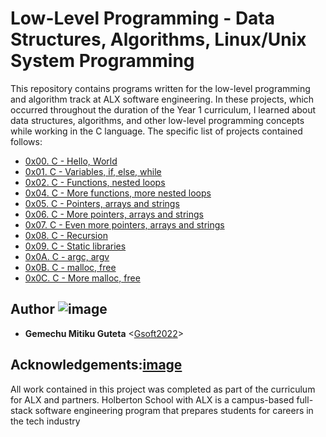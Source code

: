 # Low-Level Programming - Data Structures, Algorithms, Linux/Unix System Programming

This repository contains programs written for the low-level programming and
algorithm track at ALX software engineering. In these projects, which  occurred
throughout the duration of the Year 1 curriculum, I learned about data
structures, algorithms, and other low-level programming concepts while
working in the C language. The specific list of projects contained follows:

* [0x00. C - Hello, World](./0x00-hello_world)
* [0x01. C - Variables, if, else, while](./0x01-variables_if_else_while)
* [0x02. C - Functions, nested loops](./0x02-functions_nested_loops)
* [0x04. C - More functions, more nested loops](./0x04-more_functions_nested_loops)
* [0x05. C - Pointers, arrays and strings](./0x05-pointers_arrays_strings)
* [0x06. C - More pointers, arrays and strings](./0x06-pointers_arrays_strings)
* [0x07. C - Even more pointers, arrays and strings](./0x07-pointers_arrays_strings)
* [0x08. C - Recursion](./0x07-recursion)
* [0x09. C - Static libraries](./0x08-static_libraries)
* [0x0A. C - argc, argv](./0x09-argc_argv)
* [0x0B. C - malloc, free](./0x0A-malloc_free)
* [0x0C. C - More malloc, free](./0x0C-more_malloc_free)


## Author ![image](https://user-images.githubusercontent.com/99259978/161840858-713f7f65-687a-42d1-a747-9451947c1dc9.png)


* __Gemechu Mitiku Guteta__ <[Gsoft2022](https://github.com/Gsoft2022)>

## Acknowledgements:[image](https://user-images.githubusercontent.com/99259978/161841769-5020723a-731e-49c4-ab0f-fb51ad199930.png)


All work contained in this project was completed as part of the curriculum for
ALX and partners. Holberton School with ALX is a campus-based full-stack software
engineering program that prepares students for careers in the tech industry

